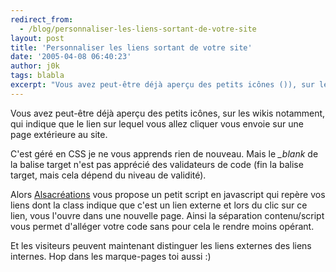 ```yaml
---
redirect_from:
  - /blog/personnaliser-les-liens-sortant-de-votre-site
layout: post
title: 'Personnaliser les liens sortant de votre site'
date: '2005-04-08 06:40:23'
author: j0k
tags: blabla
excerpt: "Vous avez peut-être déjà aperçu des petits icônes ()), sur les wikis notamment, qui indique que le lien sur lequel vous allez cliquer vous envoie sur une page extérieure au site.     \nC'est géré en CSS je ne vous apprends rien de nouveau. Mais le *_blank* de la balise target n'est pas apprécié des validateurs de code (fin la balise target, mais cela dépend du      …"
---
```


Vous avez peut-être déjà aperçu des petits icônes, sur les wikis notamment, qui indique que le lien sur lequel vous allez cliquer vous envoie sur une page extérieure au site.

C'est géré en CSS je ne vous apprends rien de nouveau. Mais le *_blank* de la balise target n'est pas apprécié des validateurs de code (fin la balise target, mais cela dépend du niveau de validité).

Alors [Alsacréations](http://css.alsacreations.com/Tutoriels-et-articles-divers/liens-externes-nouvelle-fenetre) vous propose un petit script en javascript qui repère vos liens dont la class indique que c'est un lien externe et lors du clic sur ce lien, vous l'ouvre dans une nouvelle page. Ainsi la séparation contenu/script vous permet d'alléger votre code sans pour cela le rendre moins opérant.

Et les visiteurs peuvent maintenant distinguer les liens externes des liens internes.   Hop dans les marque-pages toi aussi :)
